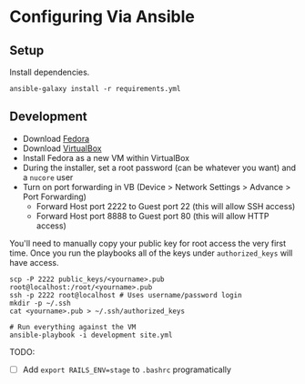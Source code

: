 # Configuring Via Ansible

## Setup

Install dependencies.

```
ansible-galaxy install -r requirements.yml
```

## Development

* Download [Fedora](https://getfedora.org/en/server/download/)
* Download [VirtualBox](https://www.virtualbox.org/)
* Install Fedora as a new VM within VirtualBox
* During the installer, set a root password (can be whatever you want) and a `nucore` user
* Turn on port forwarding in VB (Device > Network Settings > Advance > Port Forwarding)
  * Forward Host port 2222 to Guest port 22 (this will allow SSH access)
  * Forward Host port 8888 to Guest port 80 (this will allow HTTP access)

You'll need to manually copy your public key for root access the very first time. Once
you run the playbooks all of the keys under `authorized_keys` will have access.

```
scp -P 2222 public_keys/<yourname>.pub root@localhost:/root/<yourname>.pub
ssh -p 2222 root@localhost # Uses username/password login
mkdir -p ~/.ssh
cat <yourname>.pub > ~/.ssh/authorized_keys
```

```
# Run everything against the VM
ansible-playbook -i development site.yml
```

TODO:

- [ ] Add `export RAILS_ENV=stage` to `.bashrc` programatically
